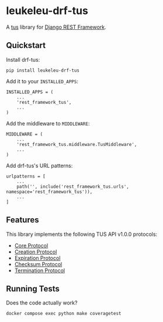 leukeleu-drf-tus
================

A [tus](https://tus.io) library for [Django REST Framework](https://www.django-rest-framework.org).


Quickstart
----------

Install drf-tus:

    pip install leukeleu-drf-tus

Add it to your `INSTALLED_APPS`:

    INSTALLED_APPS = (
        ...
        'rest_framework_tus',
        ...
    )

Add the middleware to `MIDDLEWARE`:

    MIDDLEWARE = (
        ...
        'rest_framework_tus.middleware.TusMiddleware',
        ...
    )

Add drf-tus's URL patterns:

    urlpatterns = [
        ...
        path('', include('rest_framework_tus.urls', namespace='rest_framework_tus')),
        ...
    ]


Features
--------

This library implements the following TUS API v1.0.0 protocols:

* [Core Protocol](http://tus.io/protocols/resumable-upload.html#core-protocol)
* [Creation Protocol](http://tus.io/protocols/resumable-upload.html#creation)
* [Expiration Protocol](http://tus.io/protocols/resumable-upload.html#expiration)
* [Checksum Protocol](http://tus.io/protocols/resumable-upload.html#checksum)
* [Termination Protocol](http://tus.io/protocols/resumable-upload.html#termination)


Running Tests
-------------

Does the code actually work?

    docker compose exec python make coveragetest
